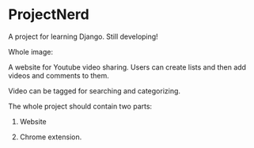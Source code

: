 # ProjectNerd

A project for learning Django. Still developing!

Whole image:

A website for Youtube video sharing. Users can create lists and then add videos and comments to them.

Video can be tagged for searching and categorizing.



The whole project should contain two parts: 

1. Website

2. Chrome extension.
